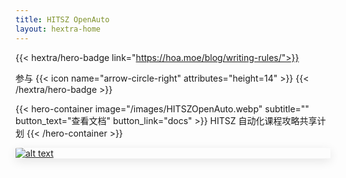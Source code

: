 ```yaml
---
title: HITSZ OpenAuto
layout: hextra-home
---
```


{{< hextra/hero-badge link="https://hoa.moe/blog/writing-rules/">}}
  <div class="hx-w-2 hx-h-2 hx-rounded-full hx-bg-primary-400"></div>
  <span>参与</span>
  {{< icon name="arrow-circle-right" attributes="height=14" >}}
{{< /hextra/hero-badge >}}

{{< hero-container image="/images/HITSZOpenAuto.webp" subtitle="" button_text="查看文档" button_link="docs" >}}
  HITSZ 自动化课程攻略共享计划
{{< /hero-container >}}

<div class="hx-mt-6"></div>

<div style="border-radius: 5%; overflow: hidden; box-shadow: 0 4px 16px rgba(0, 0, 0, 0.1);">
  <a href="/news/1st-anniversary/">
    <img src="images/anniversary/happy-birthday-skeb.jpg" alt="alt text" />
  </a>
</div>
